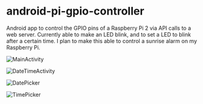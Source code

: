 # android-pi-gpio-controller
Android app to control the GPIO pins of a Raspberry Pi 2 via API calls to a web server.
Currently able to make an LED blink, and to set a LED to blink after a certain time.
I plan to make this able to control a sunrise alarm on my Raspberry Pi.

![MainActivity](https://lh3.googleusercontent.com/awwmth1hLPOASMZbmuEooji7a-1MeeuHdaYDO5ldIJHniP3eqiClIoN0Bzv73dG_EY6Gq0JtZ4hq0BGJwNCcG6_M1IFMoxWgzlKNjKeyUEuIK_rY7NW51jcaz3Ev0XlDdiCpCcLg1UMwqUP4-eRgWdrPJ3EcgobR93ZPKTgOKQkHhXPbBDzwQfXqof3fbnO50Pyw5X0mtSGlR7s_IcdwnoFRn9-b7mTz7fsGgBS8mNUVKTn0fFxpI1Dv6wrnnnHd0uxTLr_Ap6btaMJsMcCOEHJWckfUMpwzMEIMW5_zJcN8jRTUwVlxH75g6uKetQT2woBEoYVLySO5S0N7lkkTC3A4jg9nPyL17w_gDdV4nJy8_MMlmHXxWDggY8I94k56TDjtyD1ar9PIQESsQ0PM9RSxzvW_vSFz5MrX8K_EuKwTLNzyfeZlAs7VIMjAr7aQ2kc2dzfU-vky-tK2ORnCtH07tfgYfyAsPdcEddLXu1JFqFvNhxTAy7KOv2rraFdHp8lVR6MHbmV1D1-3RO1H3_pnn1bN0Zg1WFY76nvvvVoVX0iTSyWJt3GIhE3LEfoX6X_j=w764-h1356-no)

![DateTimeActivity](https://lh3.googleusercontent.com/JbjnBIqUlvfq3jQ0PqlPiXFxA3ClZh0Omt1iKzrprCcdqUok2kJsRJFu4n7njZVK49e_xDEZ5odBZXu9jAhYMAkDQBc7nRFrzTZxLVRAvCeGOFae1HwJVxfp40ocObiBOuKg-vPBWXhmpdbQaDO96OuaUldXsBJJ9O3fmG4zbCYsr8AEb-3orrt4BIVbxrdRpWX-g1YNfEZ9UUbIijCgdT34DYBbFHLLXABoE-edk434XyfhWKAflwUDGCSaR0zOaklI4bjRaSy58JzD9C_HHyFX00TVDOI8fS6LADVl_lTuMjiN07cA7A9-BePfNJEjcCtCFqGDbzluy0iZ-spxaCPL5hF3i0vROdGHJAuscKDk9KFFwVdsBxMIpemNoP9oWCbmz-U67xBcBElari-ZzIItikV3DBnQvyMyBj0-XvM_jhOKWpUBOlIGd2u7DppbCTir2-ChTGztmWPPPxUASIC0XO8Hkw4X9d3bDPy6wZ4Oua08anYIt2ch-DV0-57xSGF5Gxn47lEF4d6f19qHYQbFdz6LJLEeK3aD2FX2raB5-2xKXjfkNeBpc4Mu4EKZAayO=w764-h1356-no)

![DatePicker](https://lh3.googleusercontent.com/GZwqxz2NVa0lEb-zngzZf14Qb8MwJz-RSUqG_BdAeB-CDU3eTUHnh7rjNoqhX2hF6RW4cqAbC22dBumMbpNXHOWK4YoQWG8_sMok-i2-i2M0eCgxwi8am8vk4wHEFRoziY5fbhEOxY76nBm8B4DJ_qiYdlmezPQTcy9pukHqjUlBJwx8DOkdXEIg8edDB8P__HLXR-L_u7QUuonvt6Sm5rHFYvBHe_VYGWQUPVUnpRUzhrTNnHLWxGbKlHdbaykMxlhPTzNZ9Xuj2_PaVG1L04G02VkrBrSLDWnV3Ahk3vyFdFKnHiNiW8_BbHtIz4SlHzYGMgpt39jsna8TPwh80QZYJk8kTVBATeLOT-JKlKjcs287W74YdwQNDqOBbo-faxSwHK4a7qBRWoASoOVamvvypMZN6MRIPAgI7e6jSBZBGfvHIyGR7NbLDOtFg2Zl61Gl6YT7GPPEaMyY9vurdoca9vBtDvwms9jXEMCwJMu8JOWvbLQh_6S9KwmTv745Nt3Q0C0QYT1JGVQ4AfbAHmRx2518MdrdcoKNIqLqcdD6IlPoxH4jEpMz0MQFk19yCzOr=w764-h1356-no)

![TimePicker](https://lh3.googleusercontent.com/vddWKLZsMPX7btS29LxJDN5QGFusiv_ttnTlw0oGY3o-G6atFTREBpwSHMjUgXTswOA7AOyUndcaaLMN8R03fghiHWNvOkAcpQhiX-Et0mW9ZnvmK9gl-jDgEnLYnr4z4Bxyt2qKW-K36PSOXBx6c3YIiDEdGL1xvv78lSHxlV31Xd9zBpALDvNdj6I5IiWzE5iRIKuRIZt2IVcTm7kqIBLaqODyWMiqdJA3L_NYBMrWraMsfK4UkxudyEPJL-65EuCNlmSaE_siPVmn68np53jhDHFb_wsR9nEdINfmPO91h_XeDuvNacEg_XHUF5EA8Jb2ZoTb0OjN-mzuTHH8WpwfHVxXkNN4GrZoAFOGR3YFkQ5oWLV_jcgwwdd9B_nhhON_kxthV6VMLyO_pC2jLCLaxeLY2svhbD1pb-mWMVmCU02XCUt4EqYPetOCwsLyL5cd7uTNcfv4d1O0-LI1s-ORITbQP4nSQnNb5cKeO6k7meZ6jiGFfiRmvLLszfr13k0LN-lz8AByArI0SK7-yHM38yr6Li2Kex3W2WwRz1wpANepc4_dAtK87fHLr18HTnYu=w764-h1356-no)
